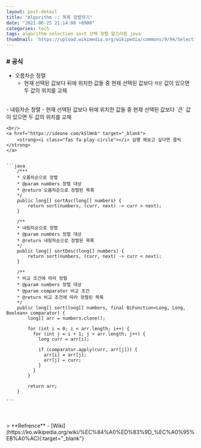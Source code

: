 ```yaml
---
layout: post-detail
title: "Algorithm :: 목록 정렬하기"
date: "2021-06-25 21:14:00 +0900"
categories: tech
tags: algorithm selection sort 선택 정렬 알고리즘 java
thumbnail: 'https://upload.wikimedia.org/wikipedia/commons/9/94/Selection-Sort-Animation.gif'
---
```


### # 공식
- 오름차순 정렬
    - 현재 선택된 값보다 뒤에 위치한 값들 중 현재 선택된 값보다 `작은` 값이 있으면 두 값의 위치를 교체   
<br/>
- 내림차순 정렬
    - 현재 선택된 값보다 뒤에 위치한 값들 중 현재 선택된 값보다 `큰` 값이 있으면 두 값의 위치를 교체


    <br/>
    <a href="https://ideone.com/kSlHnb" target="_blank">
        <strong><i class="fas fa-play-circle"></i> 실행 해보고 싶다면 클릭</strong>
    </a>


    ```java
        /***
        * 오름차순으로 정렬
        * @param numbers 정렬 대상
        * @return 오름차순으로 정렬된 목록
        */
        public long[] sortAsc(long[] numbers) {
            return sort(numbers, (curr, next) -> curr > next);
        }
        
        /**
        * 내림차순으로 정렬
        * @param numbers 정렬 대상
        * @return 내림차순으로 정렬된 목록
        */
        public long[] sortDesc(long[] numbers) {
            return sort(numbers, (curr, next) -> curr < next);
        }
        
        /**
        * 비교 조건에 따라 정렬
        * @param numbers 정렬 대상
        * @param comparator 비교 조건
        * @return 비교 조건에 따라 정렬된 목록
        */
        public long[] sort(long[] numbers, final BiFunction<Long, Long, Boolean> comparator) {
            long[] arr = numbers.clone();
            
            for (int i = 0; i < arr.length; i++) {
              for (int j = i + 1; j < arr.length; j++) {
                long curr = arr[i];
            
                if (comparator.apply(curr, arr[j])) {
                  arr[i] = arr[j];
                  arr[j] = curr;
                }
              }
            }
            
            return arr;
        }
    
    ```

<br/>
<br/>
> **Refrence**
- [Wiki](https://ko.wikipedia.org/wiki/%EC%84%A0%ED%83%9D_%EC%A0%95%EB%A0%AC){:target="_blank"}
